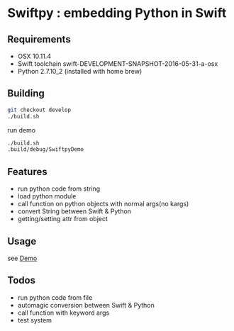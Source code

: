 # Swiftpy : embedding Python in Swift

## Requirements

- OSX 10.11.4
- Swift toolchain swift-DEVELOPMENT-SNAPSHOT-2016-05-31-a-osx
- Python 2.7.10_2 (installed with home brew)

## Building

```bash
git checkout develop
./build.sh
```

run demo

```bash
./build.sh
.build/debug/SwiftpyDemo
```

## Features

- run python code from string
- load python module
- call function on python objects with normal args(no kargs)
- convert String between Swift & Python
- getting/setting attr from object

## Usage

see [Demo](src/SwiftpyDemo/main.swift)

## Todos

- run python code from file
- automagic conversion between Swift & Python
- call function with keyword args
- test system

